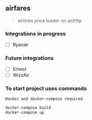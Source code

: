 ## airfares
> airlines price loader on aiohttp
### Integrations in progress
- [ ] Ryanair
### Future integrations
- [ ] Ernest
- [ ] WizzAir
### To start project uses commands
`Docker and docker-compose required`
```sh
docker-compose build
docker-compose up
```
